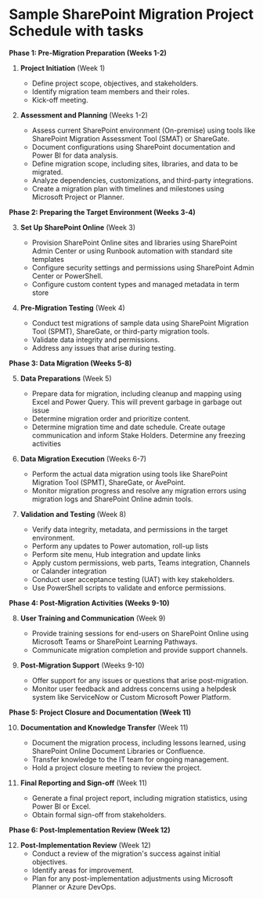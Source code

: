 <h1><strong>Sample SharePoint Migration Project Schedule with tasks</strong></h1>
<p><strong>Phase 1: Pre-Migration Preparation (Weeks 1-2)</strong></p>
<ol>
<li>
<p><strong>Project Initiation</strong> (Week 1)</p>
<ul>
<li>Define project scope, objectives, and stakeholders.</li>
<li>Identify migration team members and their roles.</li>
<li>Kick-off meeting.</li>
</ul>
</li>
<li>
<p><strong>Assessment and Planning</strong> (Weeks 1-2)</p>
<ul>
<li>Assess current SharePoint environment (On-premise) using tools like SharePoint Migration Assessment Tool (SMAT) or ShareGate.</li>
<li>Document configurations using SharePoint documentation and Power BI for data analysis.</li>
<li>Define migration scope, including sites, libraries, and data to be migrated.</li>
<li>Analyze dependencies, customizations, and third-party integrations.</li>
<li>Create a migration plan with timelines and milestones using Microsoft Project or Planner.</li>
</ul>
</li>
</ol>
<p><strong>Phase 2: Preparing the Target Environment (Weeks 3-4)</strong></p>
<ol start="3">
<li>
<p><strong>Set Up SharePoint Online</strong> (Week 3)</p>
<ul>
<li>Provision SharePoint Online sites and libraries using SharePoint Admin Center or using Runbook automation with standard site templates</li>
<li>Configure security settings and permissions using SharePoint Admin Center or PowerShell.</li>
<li>Configure custom content types and managed metadata in term store</li>
</ul>
</li>
<li>
<p><strong>Pre-Migration Testing</strong> (Week 4)</p>
<ul>
<li>Conduct test migrations of sample data using SharePoint Migration Tool (SPMT), ShareGate, or third-party migration tools.</li>
<li>Validate data integrity and permissions.</li>
<li>Address any issues that arise during testing.</li>
</ul>
</li>
</ol>
<p><strong>Phase 3: Data Migration (Weeks 5-8)</strong></p>
<ol start="5">
<li>
<p><strong>Data Preparations</strong> (Week 5)</p>
<ul>
<li>Prepare data for migration, including cleanup and mapping using Excel and Power Query. This will prevent garbage in garbage out issue</li>
<li>Determine migration order and prioritize content.</li>
<li>Determine migration time and date schedule. Create outage communication and inform Stake Holders. Determine any freezing activities</li>
</ul>
</li>
<li>
<p><strong>Data Migration Execution</strong> (Weeks 6-7)</p>
<ul>
<li>Perform the actual data migration using tools like SharePoint Migration Tool (SPMT), ShareGate, or AvePoint.</li>
<li>Monitor migration progress and resolve any migration errors using migration logs and SharePoint Online admin tools.</li>
</ul>
</li>
<li>
<p><strong>Validation and Testing</strong> (Week 8)</p>
<ul>
<li>Verify data integrity, metadata, and permissions in the target environment.</li>
<li>Perform any updates to Power automation, roll-up lists</li>
<li>Perform site menu, Hub integration and update links</li>
<li>Apply custom permissions, web parts, Teams integration, Channels or Calander integration</li>
<li>Conduct user acceptance testing (UAT) with key stakeholders.</li>
<li>Use PowerShell scripts to validate and enforce permissions.</li>
</ul>
</li>
</ol>
<p><strong>Phase 4: Post-Migration Activities (Weeks 9-10)</strong></p>
<ol start="8">
<li>
<p><strong>User Training and Communication</strong> (Week 9)</p>
<ul>
<li>Provide training sessions for end-users on SharePoint Online using Microsoft Teams or SharePoint Learning Pathways.</li>
<li>Communicate migration completion and provide support channels.</li>
</ul>
</li>
<li>
<p><strong>Post-Migration Support</strong> (Weeks 9-10)</p>
<ul>
<li>Offer support for any issues or questions that arise post-migration.</li>
<li>Monitor user feedback and address concerns using a helpdesk system like ServiceNow or Custom Microsoft Power Platform.</li>
</ul>
</li>
</ol>
<p><strong>Phase 5: Project Closure and Documentation (Week 11)</strong></p>
<ol start="10">
<li>
<p><strong>Documentation and Knowledge Transfer</strong> (Week 11)</p>
<ul>
<li>Document the migration process, including lessons learned, using SharePoint Online Document Libraries or Confluence.</li>
<li>Transfer knowledge to the IT team for ongoing management.</li>
<li>Hold a project closure meeting to review the project.</li>
</ul>
</li>
<li>
<p><strong>Final Reporting and Sign-off</strong> (Week 11)</p>
<ul>
<li>Generate a final project report, including migration statistics, using Power BI or Excel.</li>
<li>Obtain formal sign-off from stakeholders.</li>
</ul>
</li>
</ol>
<p><strong>Phase 6: Post-Implementation Review (Week 12)</strong></p>
<ol start="12">
<li><strong>Post-Implementation Review</strong> (Week 12)
<ul>
<li>Conduct a review of the migration's success against initial objectives.</li>
<li>Identify areas for improvement.</li>
<li>Plan for any post-implementation adjustments using Microsoft Planner or Azure DevOps.</li>
</ul>
</li>
</ol>
